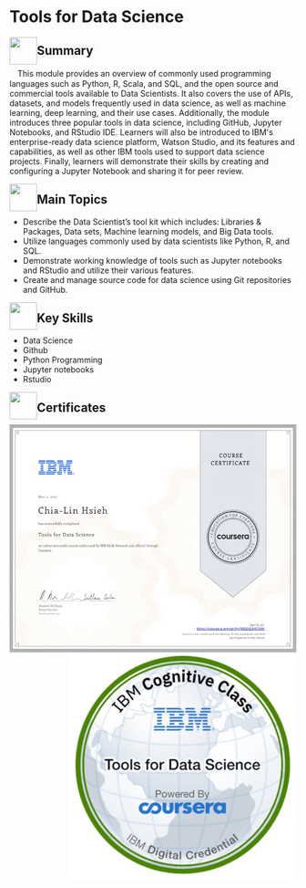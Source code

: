 # Tools for Data Science

<a href="url"><img src="https://user-images.githubusercontent.com/93101704/223903588-fd196e4b-c840-495a-9207-b79ca5874349.png" align="left" height="48" width="48" ></a>
## Summary
        
   　This module provides an overview of commonly used programming languages such as Python, R, Scala, and SQL, and the open source and commercial tools available to Data Scientists. It also covers the use of APIs, datasets, and models frequently used in data science, as well as machine learning, deep learning, and their use cases. Additionally, the module introduces three popular tools in data science, including GitHub, Jupyter Notebooks, and RStudio IDE. Learners will also be introduced to IBM's enterprise-ready data science platform, Watson Studio, and its features and capabilities, as well as other IBM tools used to support data science projects. Finally, learners will demonstrate their skills by creating and configuring a Jupyter Notebook and sharing it for peer review.


<a href="url"><img src="https://user-images.githubusercontent.com/93101704/222638742-f320726e-c9e3-4d19-a293-73edda6c7932.png" align="left" height="48" width="48" ></a>
##  Main Topics 
  * Describe the Data Scientist’s tool kit which includes: Libraries & Packages, Data sets, Machine learning models, and Big Data tools.   
  * Utilize languages commonly used by data scientists like Python, R, and SQL.
  * Demonstrate working knowledge of tools such as Jupyter notebooks and RStudio and utilize their various features. 
  * Create and manage source code for data science using Git repositories and GitHub.  
 
 <a href="url"><img src="https://user-images.githubusercontent.com/93101704/222638910-af998087-8417-4102-be5b-6cf3c0945f51.png" align="left" height="48" width="48" ></a>
##  Key Skills 
  * Data Science
  * Github
  * Python Programming
  * Jupyter notebooks
  * Rstudio

   
<a href="url"><img src="https://user-images.githubusercontent.com/93101704/222639172-776dc817-d4a7-438b-bc7b-3b29c5d61f3a.png" align="left" height="48" width="48" ></a>   
 ##  Certificates 
 
   
  <a href="https://www.coursera.org/account/accomplishments/certificate/JBDD6ZAVCXKH"><img src="https://github.com/ChiaLinz/IBM_Data_Science_Professional_Certificate/blob/main/02.%20Tools%20for%20Data%20Science/IBM%20Certificate%2002%20Tools%20for%20Data%20Science.JPG" align="left" height="400" ></a>
  
   <a href="https://www.credly.com/earner/earned/badge/84273eb4-f1e9-4895-ac70-3b776dcb374f"><img src="https://github.com/ChiaLinz/IBM_Data_Science_Professional_Certificate/blob/main/02.%20Tools%20for%20Data%20Science/IBM%20Bedge%2002%20Tools%20for%20Data%20Science.png" align="right" height="400" ></a>   
